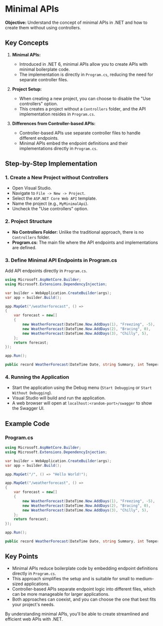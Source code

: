 
# Minimal APIs

**Objective:** Understand the concept of minimal APIs in .NET and how to create them without using controllers.

## Key Concepts

1. **Minimal APIs:**
    - Introduced in .NET 6, minimal APIs allow you to create APIs with minimal boilerplate code.
    - The implementation is directly in `Program.cs`, reducing the need for separate controller files.

2. **Project Setup:**
    - When creating a new project, you can choose to disable the "Use controllers" option.
    - This creates a project without a `Controllers` folder, and the API implementation resides in `Program.cs`.

3. **Differences from Controller-based APIs:**
    - Controller-based APIs use separate controller files to handle different endpoints.
    - Minimal APIs embed the endpoint definitions and their implementations directly in `Program.cs`.

## Step-by-Step Implementation

### 1. Create a New Project without Controllers

- Open Visual Studio.
- Navigate to `File -> New -> Project`.
- Select the `ASP.NET Core Web API` template.
- Name the project (e.g., `MyMinimalApi`).
- Uncheck the "Use controllers" option.

### 2. Project Structure

- **No Controllers Folder:** Unlike the traditional approach, there is no `Controllers` folder.
- **Program.cs:** The main file where the API endpoints and implementations are defined.

### 3. Define Minimal API Endpoints in Program.cs

Add API endpoints directly in `Program.cs`.

```csharp
using Microsoft.AspNetCore.Builder;
using Microsoft.Extensions.DependencyInjection;

var builder = WebApplication.CreateBuilder(args);
var app = builder.Build();

app.MapGet("/weatherforecast", () =>
{
    var forecast = new[]
    {
        new WeatherForecast(DateTime.Now.AddDays(1), "Freezing", -5),
        new WeatherForecast(DateTime.Now.AddDays(2), "Bracing", 0),
        new WeatherForecast(DateTime.Now.AddDays(3), "Chilly", 5),
    };
    return forecast;
});

app.Run();

public record WeatherForecast(DateTime Date, string Summary, int TemperatureC);
```

### 4. Running the Application

- Start the application using the Debug menu (`Start Debugging` or `Start Without Debugging`).
- Visual Studio will build and run the application.
- A web browser will open at `localhost:<random-port>/swagger` to show the Swagger UI.

## Example Code

### Program.cs

```csharp
using Microsoft.AspNetCore.Builder;
using Microsoft.Extensions.DependencyInjection;

var builder = WebApplication.CreateBuilder(args);
var app = builder.Build();

app.MapGet("/", () => "Hello World!");

app.MapGet("/weatherforecast", () =>
{
    var forecast = new[]
    {
        new WeatherForecast(DateTime.Now.AddDays(1), "Freezing", -5),
        new WeatherForecast(DateTime.Now.AddDays(2), "Bracing", 0),
        new WeatherForecast(DateTime.Now.AddDays(3), "Chilly", 5),
    };
    return forecast;
});

app.Run();

public record WeatherForecast(DateTime Date, string Summary, int TemperatureC);
```

## Key Points

- Minimal APIs reduce boilerplate code by embedding endpoint definitions directly in `Program.cs`.
- This approach simplifies the setup and is suitable for small to medium-sized applications.
- Controller-based APIs separate endpoint logic into different files, which can be more manageable for larger applications.
- Both approaches can coexist, and you can choose the one that best fits your project's needs.

By understanding minimal APIs, you'll be able to create streamlined and efficient web APIs with .NET.
